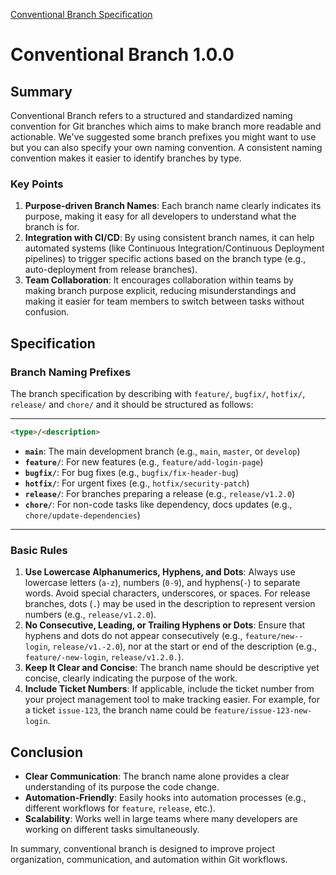 [Conventional Branch Specification](https://conventional-branch.github.io/)

# Conventional Branch 1.0.0

## Summary

Conventional Branch refers to a structured and standardized naming convention for Git branches which aims to make branch
more readable and actionable. We've suggested some branch prefixes you might want to use but you can also specify your
own naming convention. A consistent naming convention makes it easier to identify branches by type.

### Key Points

1. **Purpose-driven Branch Names**: Each branch name clearly indicates its purpose, making it easy for all developers to
   understand what the branch is for.
2. **Integration with CI/CD**: By using consistent branch names, it can help automated systems (like Continuous
   Integration/Continuous Deployment pipelines) to trigger specific actions based on the branch type (e.g.,
   auto-deployment from release branches).
3. **Team Collaboration**: It encourages collaboration within teams by making branch purpose explicit, reducing
   misunderstandings and making it easier for team members to switch between tasks without confusion.

## Specification

### Branch Naming Prefixes

The branch specification by describing with `feature/`, `bugfix/`, `hotfix/`, `release/` and `chore/` and it should be structured as follows:

---

```markdown
<type>/<description>
```

- **`main`**: The main development branch (e.g., `main`, `master`, or `develop`)
- **`feature/`**: For new features (e.g., `feature/add-login-page`)
- **`bugfix/`**: For bug fixes (e.g., `bugfix/fix-header-bug`)
- **`hotfix/`**: For urgent fixes (e.g., `hotfix/security-patch`)
- **`release/`**: For branches preparing a release (e.g., `release/v1.2.0`)
- **`chore/`**: For non-code tasks like dependency, docs updates (e.g., `chore/update-dependencies`)

---

### Basic Rules

1. **Use Lowercase Alphanumerics, Hyphens, and Dots**: Always use lowercase letters (`a-z`), numbers (`0-9`), and
   hyphens(`-`) to separate words. Avoid special characters, underscores, or spaces. For release branches, dots (`.`)
   may be used in the description to represent version numbers (e.g., `release/v1.2.0`).
2. **No Consecutive, Leading, or Trailing Hyphens or Dots**: Ensure that hyphens and dots do not appear consecutively
   (e.g., `feature/new--login`, `release/v1.-2.0`), nor at the start or end of the description (e.g.,
   `feature/-new-login`, `release/v1.2.0.`).
3. **Keep It Clear and Concise**: The branch name should be descriptive yet concise, clearly indicating the purpose of the work.
4. **Include Ticket Numbers**: If applicable, include the ticket number from your project management tool to make
   tracking easier. For example, for a ticket `issue-123`, the branch name could be `feature/issue-123-new-login`.

## Conclusion

- **Clear Communication**: The branch name alone provides a clear understanding of its purpose the code change.
- **Automation-Friendly**: Easily hooks into automation processes (e.g., different workflows for `feature`, `release`, etc.).
- **Scalability**: Works well in large teams where many developers are working on different tasks simultaneously.

In summary, conventional branch is designed to improve project organization, communication, and automation within Git workflows.
